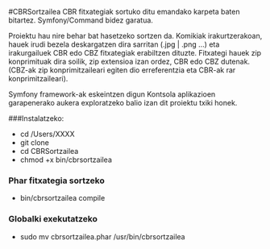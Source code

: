 #CBRSortzailea
CBR fitxategiak sortuko ditu emandako karpeta baten bitartez. Symfony/Command bidez garatua.

Proiektu hau nire behar bat hasetzeko sortzen da. Komikiak irakurtzerakoan, hauek irudi bezela deskargatzen dira sarritan (.jpg | .png …) eta irakurgailuek CBR edo CBZ fitxategiak erabiltzen dituzte. Fitxategi hauek zip konprimituak dira soilik, zip extensioa izan ordez, CBR edo CBZ dutenak. (CBZ-ak zip konprimitzaileari egiten dio erreferentzia eta CBR-ak rar konprimitzaileari).

Symfony framework-ak eskeintzen digun Kontsola aplikazioen garapenerako aukera exploratzeko balio izan dit proiektu txiki honek.

###Instalatzeko:

- cd /Users/XXXX
- git clone
- cd CBRSortzailea
- chmod +x bin/cbrsortzailea

### Phar fitxategia sortzeko
- bin/cbrsortzailea compile

### Globalki exekutatzeko
- sudo mv cbrsortzailea.phar /usr/bin/cbrsortzailea


